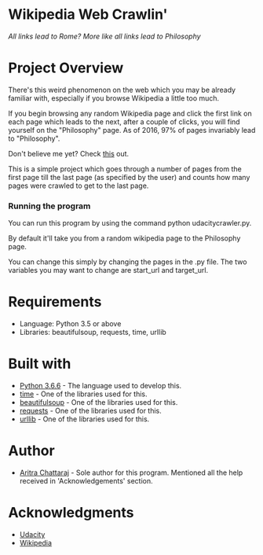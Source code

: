# Wikipedia Web Crawlin'

_All links lead to Rome? More like all links lead to Philosophy_

# Project Overview

There's this weird phenomenon on the web which you may be already familiar with, especially if you browse Wikipedia a little too much. 

If you begin browsing any random Wikipedia page and click the first link on each page which leads to the next, after a couple of clicks, you will find yourself on the "Philosophy" page. As of 2016, 97% of pages invariably lead to "Philosophy". 

Don't believe me yet? Check [this](https://en.wikipedia.org/wiki/Wikipedia:Getting_to_Philosophy) out.

This is a simple project which goes through a number of pages from the first page till the last page (as specified by the user) and counts how many pages were crawled to get to the last page.

### Running the program

You can run this program by using the command python udacitycrawler.py. 

By default it'll take you from a random wikipedia page to the Philosophy page. 

You can change this simply by changing the pages in the .py file. The two variables you may want to change are start_url and target_url.

# Requirements

* Language: Python 3.5 or above
* Libraries: beautifulsoup, requests, time, urllib

# Built with

* [Python 3.6.6](https://www.python.org/) - The language used to develop this.
* [time](https://docs.python.org/2/library/time.html) - One of the libraries used for this.
* [beautifulsoup](https://beautiful-soup-4.readthedocs.io/en/latest/) - One of the libraries used for this.
* [requests](https://pypi.org/project/requests/) - One of the libraries used for this.
* [urllib](https://docs.python.org/3/library/urllib.html) - One of the libraries used for this.

# Author

 * [Aritra Chattaraj](https://github.com/aritra96) - Sole author for this program. Mentioned all the help received in 'Acknowledgements' section.
 
# Acknowledgments

* [Udacity](https://www.udacity.com/)
* [Wikipedia](https://www.wikipedia.org/)
